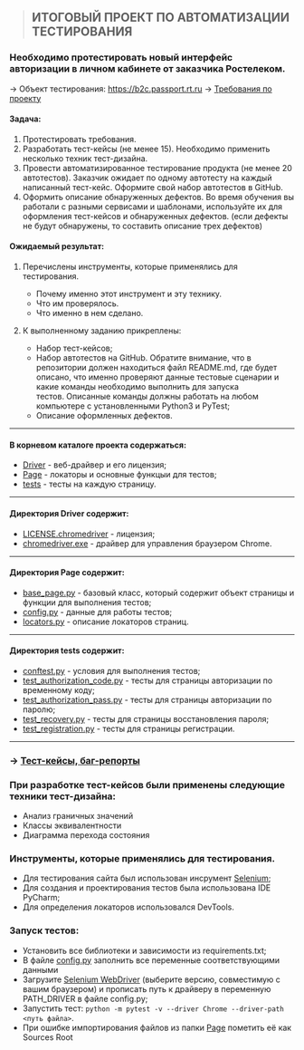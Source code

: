 >## ИТОГОВЫЙ ПРОЕКТ ПО АВТОМАТИЗАЦИИ ТЕСТИРОВАНИЯ

### Необходимо протестировать новый интерфейс авторизации в личном кабинете от заказчика Ростелеком.


→ Объект тестирования: https://b2c.passport.rt.ru
→ [Требования по проекту](https://docs.google.com/document/d/1x3H_JKRM_ZveuwLIaaAlnIphdvtaedmD/edit?usp=drive_link&ouid=107441435034914546033&rtpof=true&sd=true)


#### Задача:
  1. Протестировать требования.
  2. Разработать тест-кейсы (не менее 15). Необходимо применить несколько техник тест-дизайна.
  3. Провести автоматизированное тестирование продукта (не менее 20 автотестов). Заказчик ожидает по одному автотесту на каждый написанный тест-кейс. Оформите свой набор автотестов в GitHub.
  4. Оформить описание обнаруженных дефектов. Во время обучения вы работали с разными сервисами и шаблонами, используйте их для оформления тест-кейсов и обнаруженных дефектов. (если дефекты не будут обнаружены, то составить описание трех дефектов)



#### Ожидаемый результат:
  1. Перечислены инструменты, которые применялись для тестирования.
  
     * Почему именно этот инструмент и эту технику.
     * Что им проверялось.
     * Что именно в нем сделано.
     
  2. К выполненному заданию прикреплены:
  
     * Набор тест-кейсов;
     * Набор автотестов на GitHub. Обратите внимание, что в репозитории должен находиться файл README.md, где будет описано, что именно проверяют данные тестовые сценарии и какие команды необходимо выполнить для запуска   
       тестов. Описанные команды должны работать на любом компьютере с установленными Python3 и PyTest;
     * Описание оформленных дефектов.

***
#### В корневом каталоге проекта содержаться:
* [Driver](https://github.com/DaniilLan/Rostelecom/tree/main/Driver) - веб-драйвер и его лицензия;
* [Page](https://github.com/DaniilLan/Rostelecom/tree/main/Page) - локаторы и основные функцыи для тестов;
* [tests](https://github.com/DaniilLan/Rostelecom/tree/main/test) - тесты на каждую страницу.
***
#### Директория Driver содержит:
* [LICENSE.chromedriver](https://github.com/DaniilLan/Rostelecom/blob/main/Driver/LICENSE.chromedriver) - лицензия;
* [chromedriver.exe](https://github.com/DaniilLan/Rostelecom/blob/main/Driver/chromedriver.exe) - драйвер для управления браузером Chrome.
***
#### Директория Page содержит:
* [base_page.py](https://github.com/DaniilLan/Rostelecom/blob/main/Page/base_page.py) - базовый класс, который содержит объект страницы и функции для выполнения тестов;
* [config.py](https://github.com/DaniilLan/Rostelecom/blob/main/Page/config.py) - данные для работы тестов;
* [locators.py](https://github.com/DaniilLan/Rostelecom/blob/main/Page/locators.py) - описание локаторов страниц.
***
#### Директория tests содержит:
* [conftest.py](https://github.com/DaniilLan/Rostelecom/blob/main/test/conftest.py) -  условия для выполнения тестов;
* [test_authorization_code.py](https://github.com/DaniilLan/Rostelecom/blob/main/test/test_authorization_code.py) - тесты для страницы авторизации по временному коду;
* [test_authorization_pass.py](https://github.com/DaniilLan/Rostelecom/blob/main/test/test_authorization_pass.py) - тесты для страницы авторизации по паролю;
* [test_recovery.py](https://github.com/DaniilLan/Rostelecom/blob/main/test/test_recovery.py) - тесты для страницы восстановления пароля;
* [test_registration.py](https://github.com/DaniilLan/Rostelecom/blob/main/test/test_registration.py) - тесты для страницы регистрации.
***


### → [Тест-кейсы, баг-репорты](https://docs.google.com/spreadsheets/d/1h-1wUtpINn6I14Mhtua02kMSiNghaw_u39PlyeyAXOk/edit#gid=0)

### При разработке тест-кейсов были применены следующие техники тест-дизайна: 
 
* Анализ граничных значений
* Классы эквивалентности
* Диаграмма перехода состояния

### Инструменты, которые применялись для тестирования.

* Для тестирования сайта был использован 
инсрумент [Selenium](https://www.selenium.dev/);
* Для создания и проектирования тестов была использована IDE PyCharm;
* Для определения локаторов использовался DevTools.

### Запуск тестов:
* Установить все библиотеки и зависимости из requirements.txt;
* В файле [config.py](https://github.com/DaniilLan/Rostelecom/blob/main/Page/config.py) заполнить все переменные соответствующими данными
* Загрузите [Selenium WebDriver](https://chromedriver.chromium.org/downloads) (выберите версию, совместимую с вашим браузером) и прописать путь к драйверу в переменную PATH_DRIVER в файле config.py;
* Запустить тест: `python -m pytest -v --driver Chrome --driver-path <путь файла>`.
* При ошибке импортирования файлов из папки [Page](https://github.com/DaniilLan/Rostelecom/tree/main/Page) пометить её как Sources Root



